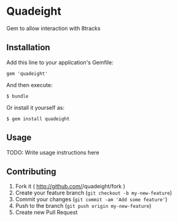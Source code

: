 # Quadeight

Gem to allow interaction with 8tracks

## Installation

Add this line to your application's Gemfile:

    gem 'quadeight'

And then execute:

    $ bundle

Or install it yourself as:

    $ gem install quadeight

## Usage

TODO: Write usage instructions here

## Contributing

1. Fork it ( http://github.com/<my-github-username>/quadeight/fork )
2. Create your feature branch (`git checkout -b my-new-feature`)
3. Commit your changes (`git commit -am 'Add some feature'`)
4. Push to the branch (`git push origin my-new-feature`)
5. Create new Pull Request
